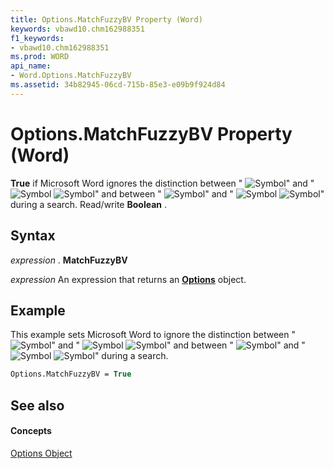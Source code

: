 ```yaml
---
title: Options.MatchFuzzyBV Property (Word)
keywords: vbawd10.chm162988351
f1_keywords:
- vbawd10.chm162988351
ms.prod: WORD
api_name:
- Word.Options.MatchFuzzyBV
ms.assetid: 34b82945-06cd-715b-85e3-e09b9f924d84
---
```



# Options.MatchFuzzyBV Property (Word)

 **True** if Microsoft Word ignores the distinction between "
![Symbol](images/fe143_ZA06051648.gif)" and "
![Symbol](images/fe267_ZA06051746.gif)
![Symbol](images/fe268_ZA06051747.gif)" and between "
![Symbol](images/fe278_ZA06051757.gif)" and "
![Symbol](images/fe238_ZA06051718.gif)
![Symbol](images/fe268_ZA06051747.gif)" during a search. Read/write  **Boolean** .


## Syntax

 _expression_ . **MatchFuzzyBV**

 _expression_ An expression that returns an **[Options](options-object-word.md)** object.


## Example

This example sets Microsoft Word to ignore the distinction between "
![Symbol](images/fe143_ZA06051648.gif)" and "
![Symbol](images/fe267_ZA06051746.gif)
![Symbol](images/fe268_ZA06051747.gif)" and between "
![Symbol](images/fe278_ZA06051757.gif)" and "
![Symbol](images/fe238_ZA06051718.gif)
![Symbol](images/fe268_ZA06051747.gif)" during a search.


```vb
Options.MatchFuzzyBV = True
```


## See also


#### Concepts


[Options Object](options-object-word.md)

